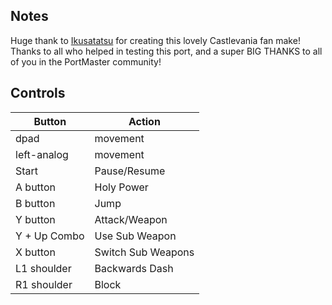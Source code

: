 ## Notes

Huge thank  to [Ikusatatsu](https://ikusatatsu.itch.io/castlevania-tales-of-night-moon) for creating this lovely Castlevania fan make!  Thanks to all who helped in testing this port, and a super BIG THANKS to all of you in the PortMaster community!  

## Controls

| Button | Action |
|--|--| 
|dpad|movement|
|left-analog|movement|
|Start|Pause/Resume|
|A button|Holy Power|
|B button|Jump|
|Y button |Attack/Weapon|
|Y + Up Combo|Use Sub Weapon |
|X button|Switch Sub Weapons|
|L1 shoulder|Backwards Dash|
|R1 shoulder |Block|


